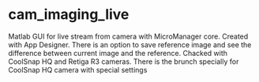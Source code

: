 # cam_imaging_live
Matlab GUI for live stream from camera with MicroManager core. Created with App Designer. There is an option to save reference image and see the difference between current image and the reference.
Chacked with CoolSnap HQ and Retiga R3 cameras. 
There is the brunch specially for CoolSnap HQ camera with special settings
